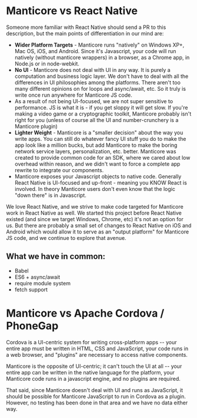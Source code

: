 
Manticore vs React Native
=========================

Someone more familiar with React Native should send a PR to this description, but
the main points of differentiation in our mind are:

* **Wider Platform Targets** - Manticore runs "natively" on Windows XP+, Mac OS, iOS, and Android. Since it's Javascript,
your code will run natively (without manticore wrappers) in a browser, as a Chrome app,
in Node.js or in node-webkit.
* **No UI** - Manticore does not deal with UI in any way. It is purely a computation and business logic layer. We
don't have to deal with all the differences in UI philosophies among the platforms. There aren't too many different
opinions on for loops and async/await, etc. So it truly is write once run anywhere for Manticore JS code.
* As a result of not being UI-focused, we are not super sensitive to performance. JS is what it is - if you get sloppy
it will get slow. If you're making a video game or a cryptographic toolkit, Manticore probably isn't right for you
(unless of course all the UI and number-crunchery is a Manticore plugin)
* **Lighter Weight** - Manticore is a "smaller decision" about the way you write apps. You can still do
whatever fancy UI stuff you do to make the app look like a million bucks, but add Manticore
to make the boring network service layers, personalization, etc. better. Manticore was created
to provide common code for an SDK, where we cared about low overhead within reason, and we
didn't want to force a complete app rewrite to integrate our components.
* Manticore exposes your Javascript objects to native code. Generally React Native is UI-focused
and up-front - meaning you KNOW React is involved. In theory Manticore users don't even know
that the logic "down there" is in Javascript.

We love React Native, and we strive to make code targeted for Manticore work in React Native
as well. We started this project before React Native existed (and since we target Windows, Chrome, etc)
it's not an option for us. But there are probably a small set of changes to React Native on iOS
and Android which would allow it to serve as an "output platform" for Manticore JS code, and we
continue to explore that avenue.


What we have in common:
-----------------------

* Babel
* ES6 + async/await
* require module system
* fetch support


Manticore vs Apache Cordova / PhoneGap
======================================

Cordova is a UI-centric system for writing cross-platform apps -- your entire app must be written in HTML, CSS
and JavaScript, your code runs in a web browser, and "plugins" are necessary to access native components.

Manticore is the opposite of UI-centric; it can't touch the UI at all -- your entire app can be written in the
native language for the platform, your Manticore code runs in a javascript engine, and no plugins are required.

That said, since Manticore doesn't deal with UI and runs as JavaScript, it should be possible for Manticore
JavaScript to run in Cordova as a plugin. However, no testing has been done in that area and we have no data either way.
